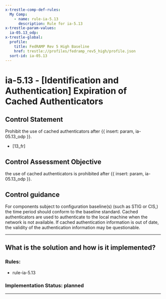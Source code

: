 ```yaml
---
x-trestle-comp-def-rules:
  My Comp:
    - name: rule-ia-5.13
      description: Rule for ia-5.13
x-trestle-param-values:
  ia-05.13_odp:
x-trestle-global:
  profile:
    title: FedRAMP Rev 5 High Baseline
    href: trestle://profiles/fedramp_rev5_high/profile.json
  sort-id: ia-05.13
---
```


# ia-5.13 - \[Identification and Authentication\] Expiration of Cached Authenticators

## Control Statement

Prohibit the use of cached authenticators after {{ insert: param, ia-05.13_odp }}.

- \[13_fr\]

## Control Assessment Objective

the use of cached authenticators is prohibited after {{ insert: param, ia-05.13_odp }}.

## Control guidance

For components subject to configuration baseline(s) (such as STIG or CIS,) the time period should conform to the baseline standard.
Cached authenticators are used to authenticate to the local machine when the network is not available. If cached authentication information is out of date, the validity of the authentication information may be questionable.

______________________________________________________________________

## What is the solution and how is it implemented?

<!-- For implementation status enter one of: implemented, partial, planned, alternative, not-applicable -->

<!-- Note that the list of rules under ### Rules: is read-only and changes will not be captured after assembly to JSON -->

<!-- Add control implementation description here for control: ia-5.13 -->

### Rules:

  - rule-ia-5.13

### Implementation Status: planned

______________________________________________________________________
